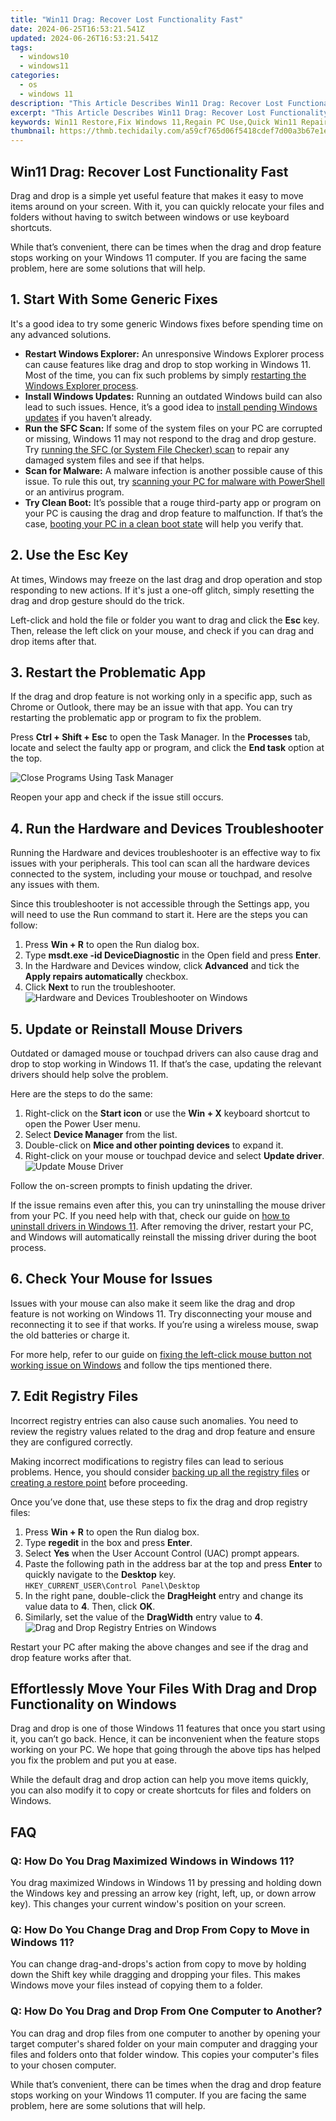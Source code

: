 ```yaml
---
title: "Win11 Drag: Recover Lost Functionality Fast"
date: 2024-06-25T16:53:21.541Z
updated: 2024-06-26T16:53:21.541Z
tags:
  - windows10
  - windows11
categories:
  - os
  - windows 11
description: "This Article Describes Win11 Drag: Recover Lost Functionality Fast"
excerpt: "This Article Describes Win11 Drag: Recover Lost Functionality Fast"
keywords: Win11 Restore,Fix Windows 11,Regain PC Use,Quick Win11 Repair,Enhance Win11 Performance,Boost WIN11 Speed,Reclaim Lost Windows
thumbnail: https://thmb.techidaily.com/a59cf765d06f5418cdef7d00a3b67e1ee9116697553e1d530781cf64808b0b00.png
---
```


## Win11 Drag: Recover Lost Functionality Fast

 Drag and drop is a simple yet useful feature that makes it easy to move items around on your screen. With it, you can quickly relocate your files and folders without having to switch between windows or use keyboard shortcuts.

 While that’s convenient, there can be times when the drag and drop feature stops working on your Windows 11 computer. If you are facing the same problem, here are some solutions that will help.

## 1\. Start With Some Generic Fixes

 It's a good idea to try some generic Windows fixes before spending time on any advanced solutions.

* **Restart Windows Explorer:** An unresponsive Windows Explorer process can cause features like drag and drop to stop working in Windows 11\. Most of the time, you can fix such problems by simply [restarting the Windows Explorer process](https://www.makeuseof.com/ways-to-restart-file-explorer-windows-10/).
* **Install Windows Updates:** Running an outdated Windows build can also lead to such issues. Hence, it’s a good idea to [install pending Windows updates](https://www.makeuseof.com/windows-11-install-updates/) if you haven’t already.
* **Run the SFC Scan:** If some of the system files on your PC are corrupted or missing, Windows 11 may not respond to the drag and drop gesture. Try [running the SFC (or System File Checker) scan](https://www.makeuseof.com/system-file-checker-sfc-windows/) to repair any damaged system files and see if that helps.
* **Scan for Malware:** A malware infection is another possible cause of this issue. To rule this out, try [scanning your PC for malware with PowerShell](https://www.makeuseof.com/how-to-use-powershell-to-scan-windows-10-for-malware/) or an antivirus program.
* **Try Clean Boot:** It’s possible that a rouge third-party app or program on your PC is causing the drag and drop feature to malfunction. If that’s the case, [booting your PC in a clean boot state](https://www.makeuseof.com/clean-boot-windows-11/) will help you verify that.

## 2\. Use the Esc Key

 At times, Windows may freeze on the last drag and drop operation and stop responding to new actions. If it's just a one-off glitch, simply resetting the drag and drop gesture should do the trick.

 Left-click and hold the file or folder you want to drag and click the **Esc** key. Then, release the left click on your mouse, and check if you can drag and drop items after that.

## 3\. Restart the Problematic App

 If the drag and drop feature is not working only in a specific app, such as Chrome or Outlook, there may be an issue with that app. You can try restarting the problematic app or program to fix the problem.

 Press **Ctrl + Shift + Esc** to open the Task Manager. In the **Processes** tab, locate and select the faulty app or program, and click the **End task** option at the top.

![Close Programs Using Task Manager](https://static1.makeuseofimages.com/wordpress/wp-content/uploads/2023/04/close-programs-using-task-manager.jpg)

 Reopen your app and check if the issue still occurs.

## 4\. Run the Hardware and Devices Troubleshooter

 Running the Hardware and devices troubleshooter is an effective way to fix issues with your peripherals. This tool can scan all the hardware devices connected to the system, including your mouse or touchpad, and resolve any issues with them.

 Since this troubleshooter is not accessible through the Settings app, you will need to use the Run command to start it. Here are the steps you can follow:

1. Press **Win + R** to open the Run dialog box.
2. Type **msdt.exe -id DeviceDiagnostic** in the Open field and press **Enter**.
3. In the Hardware and Devices window, click **Advanced** and tick the **Apply repairs automatically** checkbox.
4. Click **Next** to run the troubleshooter.  
![Hardware and Devices Troubleshooter on Windows](https://static1.makeuseofimages.com/wordpress/wp-content/uploads/2023/01/hardware-and-devices-troubleshooter-on-windows.jpg)

## 5\. Update or Reinstall Mouse Drivers

 Outdated or damaged mouse or touchpad drivers can also cause drag and drop to stop working in Windows 11\. If that’s the case, updating the relevant drivers should help solve the problem.

 Here are the steps to do the same:

1. Right-click on the **Start icon** or use the **Win + X** keyboard shortcut to open the Power User menu.
2. Select **Device Manager** from the list.
3. Double-click on **Mice and other pointing devices** to expand it.
4. Right-click on your mouse or touchpad device and select **Update driver**.  
![Update Mouse Driver](https://static1.makeuseofimages.com/wordpress/wp-content/uploads/2023/01/update-mouse-driver.jpg)

 Follow the on-screen prompts to finish updating the driver.

 If the issue remains even after this, you can try uninstalling the mouse driver from your PC. If you need help with that, check our guide on [how to uninstall drivers in Windows 11](https://www.makeuseof.com/windows-11-uninstall-drivers/). After removing the driver, restart your PC, and Windows will automatically reinstall the missing driver during the boot process.

## 6\. Check Your Mouse for Issues

 Issues with your mouse can also make it seem like the drag and drop feature is not working on Windows 11\. Try disconnecting your mouse and reconnecting it to see if that works. If you’re using a wireless mouse, swap the old batteries or charge it.

 For more help, refer to our guide on [fixing the left-click mouse button not working issue on Windows](https://www.makeuseof.com/tag/fix-left-mouse-button/) and follow the tips mentioned there.

## 7\. Edit Registry Files

 Incorrect registry entries can also cause such anomalies. You need to review the registry values related to the drag and drop feature and ensure they are configured correctly.

 Making incorrect modifications to registry files can lead to serious problems. Hence, you should consider [backing up all the registry files](https://www.makeuseof.com/tag/backup-restore-windows-registry/) or [creating a restore point](https://www.makeuseof.com/windows-11-create-restore-point/) before proceeding.

 Once you’ve done that, use these steps to fix the drag and drop registry files:

1. Press **Win + R** to open the Run dialog box.
2. Type **regedit** in the box and press **Enter**.
3. Select **Yes** when the User Account Control (UAC) prompt appears.
4. Paste the following path in the address bar at the top and press **Enter** to quickly navigate to the **Desktop** key.  
`HKEY_CURRENT_USER\Control Panel\Desktop`
5. In the right pane, double-click the **DragHeight** entry and change its value data to **4**. Then, click **OK**.
6. Similarly, set the value of the **DragWidth** entry value to **4**.  
![Drag and Drop Registry Entries on Windows](https://static1.makeuseofimages.com/wordpress/wp-content/uploads/2023/07/drag-and-drop-registry-entries-on-windows.jpg)

 Restart your PC after making the above changes and see if the drag and drop feature works after that.

## Effortlessly Move Your Files With Drag and Drop Functionality on Windows

 Drag and drop is one of those Windows 11 features that once you start using it, you can’t go back. Hence, it can be inconvenient when the feature stops working on your PC. We hope that going through the above tips has helped you fix the problem and put you at ease.

 While the default drag and drop action can help you move items quickly, you can also modify it to copy or create shortcuts for files and folders on Windows.

## FAQ

### Q: How Do You Drag Maximized Windows in Windows 11?

 You drag maximized Windows in Windows 11 by pressing and holding down the Windows key and pressing an arrow key (right, left, up, or down arrow key). This changes your current window's position on your screen.

### Q: How Do You Change Drag and Drop From Copy to Move in Windows 11?

 You can change drag-and-drops's action from copy to move by holding down the Shift key while dragging and dropping your files. This makes Windows move your files instead of copying them to a folder.

### Q: How Do You Drag and Drop From One Computer to Another?

 You can drag and drop files from one computer to another by opening your target computer's shared folder on your main computer and dragging your files and folders onto that folder window. This copies your computer's files to your chosen computer.

 While that’s convenient, there can be times when the drag and drop feature stops working on your Windows 11 computer. If you are facing the same problem, here are some solutions that will help.



<ins class="adsbygoogle"
      style="display:block"
      data-ad-client="ca-pub-7571918770474297"
      data-ad-slot="8358498916"
      data-ad-format="auto"
      data-full-width-responsive="true"></ins>